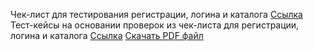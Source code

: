 Чек-лист для тестирования регистрации, логина и каталога
[Ссылка](https://docs.google.com/spreadsheets/d/1rUxwCpDI-MCtjhRQSz7fd7rcdYHkT47dN-sNfYM5oT0/edit?usp=sharing) 
Тест-кейсы на основании проверок из чек-листа для регистрации, логина и каталога
[Ссылка](https://app.qase.io/project/G9?previewMode=side&suite=62&tab=properties)
[Скачать PDF файл](https://drive.google.com/file/d/1rzOW603CVkBX3PEHWW5Zcy6_xtBkhSs7/view?usp=sharing)
